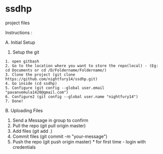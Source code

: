 # ssdhp
project files


Instructions :

A. Initial Setup

  1. Setup the git 
    
    1. open gitbash
    2. Go to the location where you want to store the repo(local) - (Eg: cd Documents or cd /D/Foldername/Foldername/)
    3. Clone the project (git clone https://github.com/nightfury14/ssdhp.git)
    4. Go inside (cd ssdhp)
    5. Configure (git config --global user.email "pavanvemula1420@gmail.com")
    6. Configure2 (git config --global user.name "nightfury14")
    7. Done!
 
B. Uploading Files

  1. Send a Message in group to confirm
  2. Pull the repo (git pull origin master)
  3. Add files (git add .)
  4. Commit files (git commit -m "your-message")
  5. Push the repo (git push origin master) * for first time - login with credentials
 
